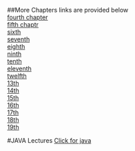 ##More Chapters links are provided below <br/>
[fourth chapter](https://drive.google.com/drive/folders/1A5ZN0VavFNMj9gRKtw4NoFRNOXKR8wIU?usp=drive_link)<br/>
[fifth chaptr](https://drive.google.com/drive/folders/1Fp6Hj29X0LJ-OljeGu5cb2uyOnOpca1z?usp=sharing)<br/>
[sixth](https://drive.google.com/drive/folders/1nuIuOKJ3iluW-dc-TQ93gS2XOQb1nQ8_?usp=sharing)<br/>
[seventh](https://drive.google.com/drive/folders/1RHqcyXuT4lK_B0W0vNotFdSrJc75r6Y-?usp=drive_link)<br/>
[eighth](https://drive.google.com/drive/folders/1rQqwkPvLsQJae-eA1qo6grFrW5uAWwep?usp=sharing)<br/>
[ninth](https://drive.google.com/drive/folders/1QHVa-oHKdfzGqt22cxr-6dxt3MNQmgr3?usp=sharing)<br/>
[tenth](https://drive.google.com/drive/folders/1gtkk6yWFI0wBxOPyjJ8wMAhnYlNk1hT7?usp=sharing)<br/>
[eleventh](https://drive.google.com/drive/folders/1058lzfOpoO__3ECybYhNztVmOFZ0Y4t_?usp=sharing)<br/>
[twelfth](https://drive.google.com/drive/folders/18FjH6vJT62kEd3nQKP42FQwz5TQYCgSt?usp=sharing)<br/>
[13th](https://drive.google.com/drive/folders/1ZesS-uwBqr74UVUkV84SfYWFRu8r0o8X?usp=sharing)<br/>
[14th](https://drive.google.com/drive/folders/16FjIbLo4D9YGmGgHaLuekgXNle15RDO4?usp=sharing)<br/>
[15th](https://drive.google.com/drive/folders/1f3D-T5B9abgBSy3XnwwNOQIxaql6T3LH?usp=sharing)<br/>
[16th](https://drive.google.com/drive/folders/1AaZzJ6HfaKQ8HjlFE7ztmW7V2v-9vuua?usp=sharing)<br/>
[17th](https://drive.google.com/drive/folders/1oVEpnRvSXG-FQkj15tCz9eAQ4y5SBP_K?usp=sharing)<br/>
[18th](https://drive.google.com/drive/folders/1qWPWDyaSFXktjknuQaUOya38TMbI5onr?usp=sharing)<br/>
[19th](https://drive.google.com/drive/folders/1mxnkVvpdlqAkgSQfcAZszf5mccQj1mVQ?usp=sharing)<br/>




#JAVA Lectures
[Click for java](https://drive.google.com/drive/folders/1J2j6D5Hkmrlnvzsc4slQRhe3yFxm-jV1?usp=sharing)
